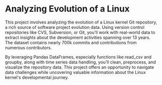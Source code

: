 # Analyzing Evolution of a Linux
This project involves analyzing the evolution of a Linux kernel Git repository, a rich source of software project evolution data. Using version control repositories like CVS, Subversion, or Git, you'll work with real-world data to extract insights about the development activities spanning over 13 years. The dataset contains nearly 700k commits and contributions from numerous contributors.

By leveraging Pandas DataFrames, especially functions like read_csv and groupby, along with time series data handling, you'll clean, preprocess, and visualize the repository data. This project offers an opportunity to navigate data challenges while uncovering valuable information about the Linux kernel's developmental journey.
